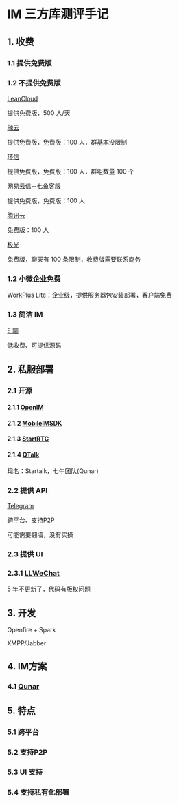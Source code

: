 # IM 三方库测评手记

## 1. 收费

### 1.1 提供免费版

### 1.2 不提供免费版

[LeanCloud](https://www.leancloud.cn/rtm/)

提供免费版，500 人/天

[融云](https://www.rongcloud.cn/pricing)

提供免费版，免费版：100 人，群基本没限制

[环信](https://www.easemob.com/pricing/im)

提供免费版，免费版：100 人，群组数量 100 个

[网易云信--七鱼客服](https://netease.im/pay)

提供免费版，免费版：100 人

[腾讯云](https://cloud.tencent.com/document/product/269/11673)

免费版：100 人

[极光](https://www.jiguang.cn/im)

免费版，聊天有 100 条限制，收费版需要联系商务

### 1.2 小微企业免费

WorkPlus Lite：企业级，提供服务器包安装部署，客户端免费

### 1.3 简洁 IM

[E 聊](http://www.echat.work/)

低收费、可提供源码

## 2. 私服部署

### 2.1 开源

#### 2.1.1 [OpenIM](https://github.com/OpenIMSDK)

#### 2.1.2 [MobileIMSDK](https://github.com/JackJiang2011)

#### 2.1.3 [StartRTC](https://github.com/starrtc)

#### 2.1.4 [QTalk](https://giters.com/s-xq/qtalk)

现名：Startalk，七牛团队(Qunar)

### 2.2 提供 API

[Telegram](https://core.telegram.org/)

跨平台、支持P2P

可能需要翻墙，没有实操

### 2.3 提供 UI

### 2.3.1 [LLWeChat](https://github.com/gyjzh/LLWeChat)

5 年不更新了，代码有版权问题

## 3. 开发

Openfire + Spark

XMPP/Jabber

## 4. IM方案

### 4.1 [Qunar](https://mp.weixin.qq.com/s/LeqgcqA_1lmeGAvXLS27Ow)

## 5. 特点

### 5.1 跨平台

### 5.2 支持P2P

### 5.3 UI 支持

### 5.4 支持私有化部署